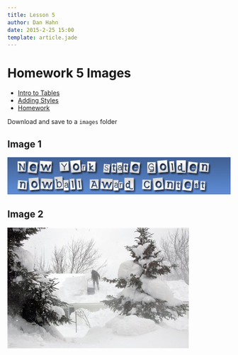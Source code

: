 ```yaml
---
title: Lesson 5
author: Dan Hahn
date: 2015-2-25 15:00
template: article.jade
---
```


# Homework 5 Images

* [Intro to Tables]()
* [Adding Styles](styles.html)
* [Homework](homework.html)

Download and save to a `images` folder

## Image 1
![](images/goldsnow.gif)

## Image 2

![](images/lakeEffect.jpg)
